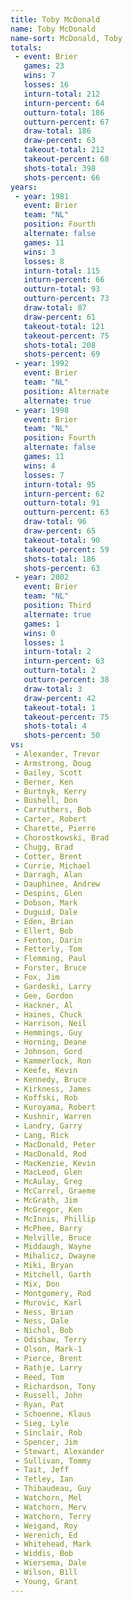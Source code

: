 ```yaml
---
title: Toby McDonald
name: Toby McDonald
name-sort: McDonald, Toby
totals:
 - event: Brier
   games: 23
   wins: 7
   losses: 16
   inturn-total: 212
   inturn-percent: 64
   outturn-total: 186
   outturn-percent: 67
   draw-total: 186
   draw-percent: 63
   takeout-total: 212
   takeout-percent: 68
   shots-total: 398
   shots-percent: 66
years:
 - year: 1981
   event: Brier
   team: "NL"
   position: Fourth
   alternate: false
   games: 11
   wins: 3
   losses: 8
   inturn-total: 115
   inturn-percent: 66
   outturn-total: 93
   outturn-percent: 73
   draw-total: 87
   draw-percent: 61
   takeout-total: 121
   takeout-percent: 75
   shots-total: 208
   shots-percent: 69
 - year: 1992
   event: Brier
   team: "NL"
   position: Alternate
   alternate: true
 - year: 1998
   event: Brier
   team: "NL"
   position: Fourth
   alternate: false
   games: 11
   wins: 4
   losses: 7
   inturn-total: 95
   inturn-percent: 62
   outturn-total: 91
   outturn-percent: 63
   draw-total: 96
   draw-percent: 65
   takeout-total: 90
   takeout-percent: 59
   shots-total: 186
   shots-percent: 63
 - year: 2002
   event: Brier
   team: "NL"
   position: Third
   alternate: true
   games: 1
   wins: 0
   losses: 1
   inturn-total: 2
   inturn-percent: 63
   outturn-total: 2
   outturn-percent: 38
   draw-total: 3
   draw-percent: 42
   takeout-total: 1
   takeout-percent: 75
   shots-total: 4
   shots-percent: 50
vs:
 - Alexander, Trevor
 - Armstrong, Doug
 - Bailey, Scott
 - Berner, Ken
 - Burtnyk, Kerry
 - Bushell, Don
 - Carruthers, Bob
 - Carter, Robert
 - Charette, Pierre
 - Chorostkowski, Brad
 - Chugg, Brad
 - Cotter, Brent
 - Currie, Michael
 - Darragh, Alan
 - Dauphinee, Andrew
 - Despins, Glen
 - Dobson, Mark
 - Duguid, Dale
 - Eden, Brian
 - Ellert, Bob
 - Fenton, Darin
 - Fetterly, Tom
 - Flemming, Paul
 - Forster, Bruce
 - Fox, Jim
 - Gardeski, Larry
 - Gee, Gordon
 - Hackner, Al
 - Haines, Chuck
 - Harrison, Neil
 - Hemmings, Guy
 - Horning, Deane
 - Johnson, Gord
 - Kammerlock, Ron
 - Keefe, Kevin
 - Kennedy, Bruce
 - Kirkness, James
 - Koffski, Rob
 - Kuroyama, Robert
 - Kushnir, Warren
 - Landry, Garry
 - Lang, Rick
 - MacDonald, Peter
 - MacDonald, Rod
 - MacKenzie, Kevin
 - MacLeod, Glen
 - McAulay, Greg
 - McCarrel, Graeme
 - McGrath, Jim
 - McGregor, Ken
 - McInnis, Phillip
 - McPhee, Barry
 - Melville, Bruce
 - Middaugh, Wayne
 - Mihalicz, Dwayne
 - Miki, Bryan
 - Mitchell, Garth
 - Mix, Don
 - Montgomery, Rod
 - Murovic, Karl
 - Ness, Brian
 - Ness, Dale
 - Nichol, Bob
 - Odishaw, Terry
 - Olson, Mark-1
 - Pierce, Brent
 - Rathje, Larry
 - Reed, Tom
 - Richardson, Tony
 - Russell, John
 - Ryan, Pat
 - Schoenne, Klaus
 - Sieg, Lyle
 - Sinclair, Rob
 - Spencer, Jim
 - Stewart, Alexander
 - Sullivan, Tommy
 - Tait, Jeff
 - Tetley, Ian
 - Thibaudeau, Guy
 - Watchorn, Mel
 - Watchorn, Merv
 - Watchorn, Terry
 - Weigand, Roy
 - Werenich, Ed
 - Whitehead, Mark
 - Widdis, Bob
 - Wiersema, Dale
 - Wilson, Bill
 - Young, Grant
---
```

